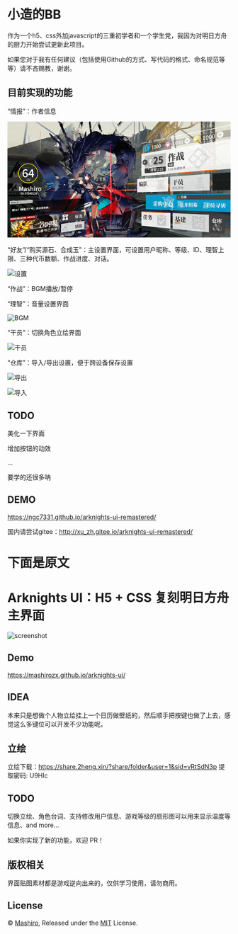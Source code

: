 # 小造的BB
作为一个h5、css外加javascript的三重初学者和一个学生党，我因为对明日方舟的厨力开始尝试更新此项目。

如果您对于我有任何建议（包括使用Github的方式、写代码的格式、命名规范等等）请不吝赐教，谢谢。

## 目前实现的功能
“情报”：作者信息

![情报](preview/01.gif)

“好友”/“购买源石、合成玉”：主设置界面，可设置用户昵称、等级、ID、理智上限、三种代币数额、作战进度、对话。

![设置](preview/02.gif)

“作战”：BGM播放/暂停

“理智”：音量设置界面

![BGM](preview/03.gif)

“干员”：切换角色立绘界面

![干员](preview/04.gif)

“仓库”：导入/导出设置，便于跨设备保存设置

![导出](preview/05.gif)

![导入](preview/06.gif)

## TODO
美化一下界面

增加按钮的动效

...

要学的还很多呐

## DEMO
<https://ngc7331.github.io/arknights-ui-remastered/>

国内请尝试gitee：<http://xu_zh.gitee.io/arknights-ui-remastered/>

# 下面是原文
# Arknights UI：H5 + CSS 复刻明日方舟主界面
![screenshot](screenshot.png)

## Demo
<https://mashirozx.github.io/arknights-ui/>

## IDEA
本来只是想做个人物立绘挂上一个日历做壁纸的，然后顺手把按键也做了上去，感觉这么多键位可以开发不少功能呢。

## 立绘
立绘下载：<https://share.2heng.xin/?share/folder&user=1&sid=vRtSdN3p> 提取密码: U9HIc

## TODO
切换立绘、角色台词、支持修改用户信息、游戏等级的扇形图可以用来显示温度等信息、and more...

如果你实现了新的功能，欢迎 PR！

## 版权相关
界面贴图素材都是游戏逆向出来的，仅供学习使用，请勿商用。

## License
© [Mashiro](https://github.com/mashirozx/), Released under the [MIT](https://github.com/mashirozx/arknights-ui/blob/master/LICENSE) License.
